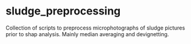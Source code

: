 # sludge_preprocessing
Collection of scripts to preprocess microphotographs of sludge pictures prior to shap analysis. Mainly median averaging and devignetting.
